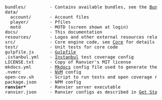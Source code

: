 
<pre>
  bundles/         - Contains available bundles, see the <a href="/extending/bundles/">Bundles</a> section
  data/
    account/       - Account files
    player/        - Pfiles
    motd           - MOTD (screen shown at login)
  docs/            - This documentation
  resources/       - Logos and other external resources related to the Ranvier project but not the MUD itself
  src/             - Core engine code, see <a href="/core/">Core</a> for details
  test/            - Unit tests for core code
  gulpfile.js      - <a href="http://gulpjs.com/">Gulpfile</a>
  .istanbul.yml    - <a href="https://istanbul.js.org/">Instanbul</a> test coverage config
  LICENSE.txt      - Copy of Ranvier's MIT license
  mkdocs.yml       - <a href="http://www.mkdocs.org/">Mkdocs</a> config file used to generate these docs
  .nvmrc           - <a href="https://github.com/creationix/nvm">NVM</a> config
  open-cov.sh      - Script to run tests and open coverage report
  package.json     - NPM config
  <strong>ranvier*</strong>         - Ranvier server executable
  ranvier.json     - Ranvier configs as described in <a href="/get_started/#server-configuration">Get Started</a>
</pre>
